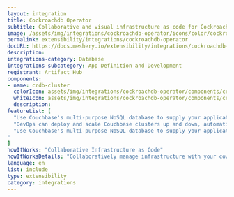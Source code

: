 ```yaml
---
layout: integration
title: Cockroachdb Operator
subtitle: Collaborative and visual infrastructure as code for Cockroachdb Operator
image: /assets/img/integrations/cockroachdb-operator/icons/color/cockroachdb-operator-color.svg
permalink: extensibility/integrations/cockroachdb-operator
docURL: https://docs.meshery.io/extensibility/integrations/cockroachdb-operator
description: 
integrations-category: Database
integrations-subcategory: App Definition and Development
registrant: Artifact Hub
components: 
- name: crdb-cluster
  colorIcon: assets/img/integrations/cockroachdb-operator/components/crdb-cluster/icons/color/crdb-cluster-color.svg
  whiteIcon: assets/img/integrations/cockroachdb-operator/components/crdb-cluster/icons/white/crdb-cluster-white.svg
  description: 
featureList: [
  "Use Couchbase's multi-purpose NoSQL database to supply your applications' JSON data, and seamlessly grow your environment.",
  "DevOps can deploy and scale Couchbase clusters up and down, automatically, and use their preferred CNCF observability tools.",
  "Use Couchbase's multi-purpose NoSQL database to supply your applications' JSON data, and seamlessly grow your environment.
"
]
howItWorks: "Collaborative Infrastructure as Code"
howItWorksDetails: "Collaboratively manage infrastructure with your coworkers synchronously sharing the same designs."
language: en
list: include
type: extensibility
category: integrations
---
```

